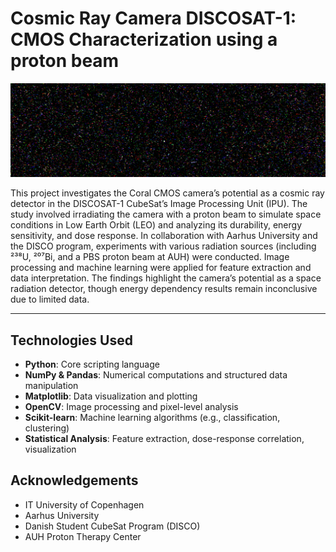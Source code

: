 # Cosmic Ray Camera DISCOSAT-1: CMOS Characterization using a proton beam

![Sample from Proton Beam Image](image_sample_data/224MeV_10_000MU.png)

This project investigates the Coral CMOS camera’s potential as a cosmic ray detector in the DISCOSAT-1 CubeSat’s Image Processing Unit (IPU). The study involved irradiating the camera with a proton beam to simulate space conditions in Low Earth Orbit (LEO) and analyzing its durability, energy sensitivity, and dose response. In collaboration with Aarhus University and the DISCO program, experiments with various radiation sources (including ²³⁸U, ²⁰⁷Bi, and a PBS proton beam at AUH) were conducted. Image processing and machine learning were applied for feature extraction and data interpretation. The findings highlight the camera’s potential as a space radiation detector, though energy dependency results remain inconclusive due to limited data.


---

## Technologies Used

- **Python**: Core scripting language
- **NumPy & Pandas**: Numerical computations and structured data manipulation
- **Matplotlib**: Data visualization and plotting
- **OpenCV**: Image processing and pixel-level analysis
- **Scikit-learn**: Machine learning algorithms (e.g., classification, clustering)
- **Statistical Analysis**: Feature extraction, dose-response correlation, visualization


## Acknowledgements

- IT University of Copenhagen
- Aarhus University
- Danish Student CubeSat Program (DISCO)
- AUH Proton Therapy Center

